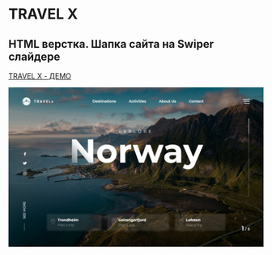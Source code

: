 # TRAVEL X

## HTML верстка. Шапка сайта на Swiper слайдере

[TRAVEL X - ДЕМО](https://krokholevviktor.github.io/TRAVEL-X/)

![Текст описания](docs/img/DEMO_SCREEN.jpg)
